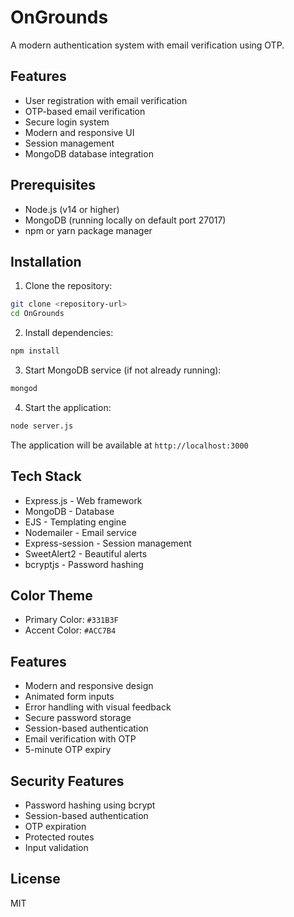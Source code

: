 # OnGrounds

A modern authentication system with email verification using OTP.

## Features

- User registration with email verification
- OTP-based email verification
- Secure login system
- Modern and responsive UI
- Session management
- MongoDB database integration

## Prerequisites

- Node.js (v14 or higher)
- MongoDB (running locally on default port 27017)
- npm or yarn package manager

## Installation

1. Clone the repository:
```bash
git clone <repository-url>
cd OnGrounds
```

2. Install dependencies:
```bash
npm install
```

3. Start MongoDB service (if not already running):
```bash
mongod
```

4. Start the application:
```bash
node server.js
```

The application will be available at `http://localhost:3000`

## Tech Stack

- Express.js - Web framework
- MongoDB - Database
- EJS - Templating engine
- Nodemailer - Email service
- Express-session - Session management
- SweetAlert2 - Beautiful alerts
- bcryptjs - Password hashing

## Color Theme

- Primary Color: `#331B3F`
- Accent Color: `#ACC7B4`

## Features

- Modern and responsive design
- Animated form inputs
- Error handling with visual feedback
- Secure password storage
- Session-based authentication
- Email verification with OTP
- 5-minute OTP expiry

## Security Features

- Password hashing using bcrypt
- Session-based authentication
- OTP expiration
- Protected routes
- Input validation

## License

MIT 
